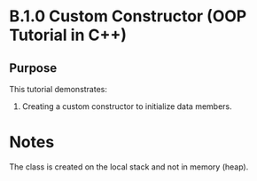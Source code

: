 # B.1.0 Custom Constructor (OOP Tutorial in C++)

## Purpose

This tutorial demonstrates:

1. Creating a custom constructor to initialize data members.

# Notes

The class is created on the local stack and not in memory (heap).
